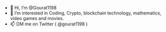 - 👋 Hi, I’m @Gourat1198
- 👀 I’m interested in Coding, Crypto, blockchain technology, mathematics, video games and movies.
- 📫 DM me on Twitter ( @gourat1198 ) 

<!---
Gourat1198/Gourat1198 is a ✨ special ✨ repository because its `README.md` (this file) appears on your GitHub profile.
You can click the Preview link to take a look at your changes.
--->
